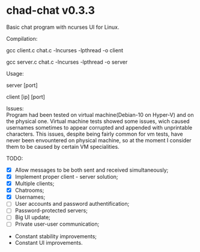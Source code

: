 # chad-chat v0.3.3
Basic chat program with ncurses UI for Linux.

Compilation:

gcc client.c chat.c -lncurses -lpthread -o client

gcc server.c chat.c -lncurses -lpthread -o server 

Usage: 

server [port]   

client [ip] [port]

Issues:  
Program had been tested on virtual machine(Debian-10 on Hyper-V) and on the physical one. Virtual machine tests showed some issues, wich caused usernames sometimes to appear corrupted and appended with unprintable characters. This issues, despite being fairly common for vm tests, have never been envountered on physical machine, so at the moment I consider them to be caused by certain VM specialities. 

TODO: 

 - [x] Allow messages to be both sent and received simultaneously;
 - [x] Implement proper client - server solution; 
 - [x] Multiple clients; 
 - [x] Chatrooms;
 - [x] Usernames;
 - [ ] User accounts and password authentification; 
 - [ ] Password-protected servers;
 - [ ] Big UI update; 
 - [ ] Private user-user communication;
 - Constant stability improvements;
 - Constant UI improvements.
